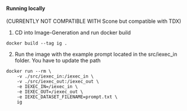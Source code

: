#### Running locally 

(CURRENTLY NOT COMPATIBLE WITH Scone but compatible with TDX)

1. CD into Image-Generation and run docker build
```console
docker build --tag ig .
```

2. Run the image with the example prompt located in the src/iexec_in folder. You have to update the path
```console
docker run --rm \
    -v ./src/iexec_in:/iexec_in \
    -v ./src/iexec_out:/iexec_out \
    -e IEXEC_IN=/iexec_in \
    -e IEXEC_OUT=/iexec_out \
    -e IEXEC_DATASET_FILENAME=prompt.txt \
    ig
```

